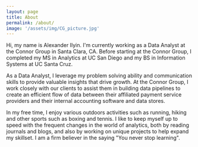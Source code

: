 ```yaml
---
layout: page
title: About
permalink: /about/
image: '/assets/img/CG_picture.jpg'
---
```


Hi, my name is Alexander Ilyin. I'm currently working as a Data Analyst at the Connor Group in Santa Clara, CA. Before starting at the Connor Group, I completed my MS in Analytics at UC San Diego and my BS in Information Systems at UC Santa Cruz.    




As a Data Analyst, I leverage my problem solving ability and communication skills to provide valuable insights that drive growth. At the Connor Group, I work closely with our clients to assist them in building data pipelines to create an efficient flow of data between their affiliated payment service providers and their internal accounting software and data stores. 




In my free time, I enjoy various outdoors activities such as running, hiking and other sports such as boxing and tennis. I like to keep myself up to speed with the frequent changes in the world of analytics, both by reading journals and blogs, and also by working on unique projects to help expand my skillset. I am a firm believer in the saying "You never stop learning".  
